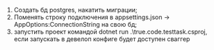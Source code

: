 1) Создать бд postgres, накатить миграции;
2) Поменять строку подключения в appsettings.json -> AppOptions:ConnectionString на свою бд;
3) запустить проект командой dotnet run .\true.code.testtask.csproj, если запускать в девелоп конфиге будет доступен
   сваггер
